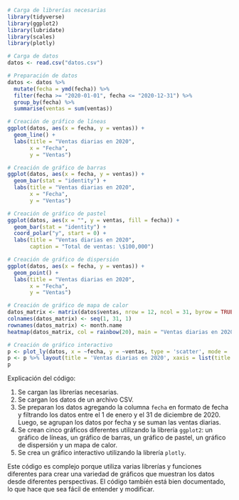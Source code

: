 ```R
# Carga de librerías necesarias
library(tidyverse)
library(ggplot2)
library(lubridate)
library(scales)
library(plotly)

# Carga de datos
datos <- read.csv("datos.csv")

# Preparación de datos
datos <- datos %>%
  mutate(fecha = ymd(fecha)) %>%
  filter(fecha >= "2020-01-01", fecha <= "2020-12-31") %>%
  group_by(fecha) %>%
  summarise(ventas = sum(ventas))

# Creación de gráfico de líneas
ggplot(datos, aes(x = fecha, y = ventas)) +
  geom_line() +
  labs(title = "Ventas diarias en 2020",
       x = "Fecha",
       y = "Ventas")

# Creación de gráfico de barras
ggplot(datos, aes(x = fecha, y = ventas)) +
  geom_bar(stat = "identity") +
  labs(title = "Ventas diarias en 2020",
       x = "Fecha",
       y = "Ventas")

# Creación de gráfico de pastel
ggplot(datos, aes(x = "", y = ventas, fill = fecha)) +
  geom_bar(stat = "identity") +
  coord_polar("y", start = 0) +
  labs(title = "Ventas diarias en 2020",
       caption = "Total de ventas: \$100,000")

# Creación de gráfico de dispersión
ggplot(datos, aes(x = fecha, y = ventas)) +
  geom_point() +
  labs(title = "Ventas diarias en 2020",
       x = "Fecha",
       y = "Ventas")

# Creación de gráfico de mapa de calor
datos_matrix <- matrix(datos$ventas, nrow = 12, ncol = 31, byrow = TRUE)
colnames(datos_matrix) <- seq(1, 31, 1)
rownames(datos_matrix) <- month.name
heatmap(datos_matrix, col = rainbow(20), main = "Ventas diarias en 2020")

# Creación de gráfico interactivo
p <- plot_ly(datos, x = ~fecha, y = ~ventas, type = 'scatter', mode = 'lines+markers')
p <- p %>% layout(title = 'Ventas diarias en 2020', xaxis = list(title = 'Fecha'), yaxis = list(title = 'Ventas'))
p

```

Explicación del código:

1. Se cargan las librerías necesarias.
2. Se cargan los datos de un archivo CSV.
3. Se preparan los datos agregando la columna `fecha` en formato de fecha y filtrando los datos entre el 1 de enero y el 31 de diciembre de 2020. Luego, se agrupan los datos por fecha y se suman las ventas diarias.
4. Se crean cinco gráficos diferentes utilizando la librería `ggplot2`: un gráfico de líneas, un gráfico de barras, un gráfico de pastel, un gráfico de dispersión y un mapa de calor.
5. Se crea un gráfico interactivo utilizando la librería `plotly`.

Este código es complejo porque utiliza varias librerías y funciones diferentes para crear una variedad de gráficos que muestran los datos desde diferentes perspectivas. El código también está bien documentado, lo que hace que sea fácil de entender y modificar.